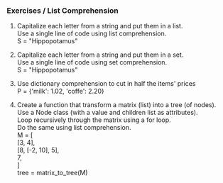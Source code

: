 ### Exercises / List Comprehension

1. Capitalize each letter from a string and put them in a list.  
   Use a single line of code using list comprehension.  
      S = "Hippopotamus"  

2. Capitalize each letter from a string and put them in a set.  
   Use a single line of code using set comprehension.  
      S = "Hippopotamus"  

3. Use dictionary comprehension to cut in half the items' prices  
      P = {'milk': 1.02, 'coffe': 2.20}

4. Create a function that transform a matrix (list) into a tree (of nodes).  
   Use a Node class (with a value and children list as attributes).  
   Loop recursively through the matrix using a for loop.  
   Do the same using list comprehension.   
   M = [  
        [3, 4],  
        [8, [-2, 10], 5],  
        7,  
    ]  
    tree = matrix_to_tree(M)  